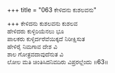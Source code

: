 +++
title = "063 ಕೇಳಿದನು ಕುಶಲವನು"

+++
ಕೇಳಿದನು ಕುಶಲವನು ಕುಶಲವ  
ಹೇಳಿದರು ಕುಳ್ಳಿರಿಯೆನಲು ಭೂ  
ಪಾಲಕರು ಕುಳ್ಳಿರ್ದರೆವೆಯಿಕ್ಕದೆ ನಿರೀಕ್ಷಿಸುತ  
ಹೇಳಿರೈ ನಿಮಗಾವ ದೇಶ ವಿ  
ಶಾಲ ಗೋತ್ರವದಾವುದೆನುತ ವಿ  
ಲೋಲ ಮತಿ ಚಿಂತಿಸಿದನಿವದಿರು ವಿಪ್ರರಲ್ಲೆಂದು     ॥63॥
